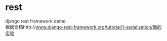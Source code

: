# rest
django rest framework demo
<br/>
根据文档http://www.django-rest-framework.org/tutorial/1-serialization/做的实验
